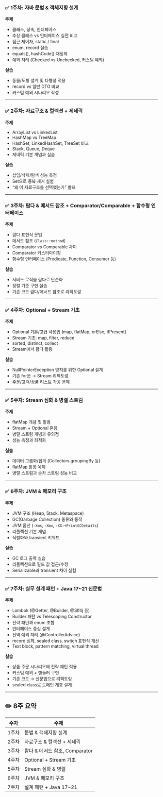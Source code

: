 ### ✅ **1주차: 자바 문법 & 객체지향 설계**

**주제**

* 클래스, 상속, 인터페이스
* 추상 클래스 vs 인터페이스 실전 비교
* 접근 제어자, static / final
* enum, record 실습
* equals(), hashCode() 재정의
* 예외 처리 (Checked vs Unchecked, 커스텀 예외)

**실습**

* 동물/도형 설계 및 다형성 적용
* record vs 일반 DTO 비교
* 커스텀 예외 시나리오 작성

---

### ✅ **2주차: 자료구조 & 컬렉션 + 제네릭**

**주제**

* ArrayList vs LinkedList
* HashMap vs TreeMap
* HashSet, LinkedHashSet, TreeSet 비교
* Stack, Queue, Deque
* 제네릭 기본 개념과 실습

**실습**

* 삽입/삭제/탐색 성능 측정
* Set으로 중복 제거 실험
* “왜 이 자료구조를 선택했는가” 발표

---

### ✅ **3주차: 람다 & 메서드 참조 + Comparator/Comparable + 함수형 인터페이스**

**주제**

* 람다 표현식 문법
* 메서드 참조 (`Class::method`)
* Comparator vs Comparable 차이
* Comparator 커스터마이징
* 함수형 인터페이스 (Predicate, Function, Consumer 등)

**실습**

* 서비스 로직을 람다로 단순화
* 정렬 기준 구현 실습
* 기존 코드 람다/메서드 참조로 리팩토링

---

### ✅ **4주차: Optional + Stream 기초**

**주제**

* Optional 기본/고급 사용법 (map, flatMap, orElse, ifPresent)
* Stream 기초: map, filter, reduce
* sorted, distinct, collect
* Stream에서 람다 활용

**실습**

* NullPointerException 방지를 위한 Optional 설계
* 기존 for문 → Stream 리팩토링
* 주문/고객/상품 리스트 가공 문제

---

### ✅ **5주차: Stream 심화 & 병렬 스트림**

**주제**

* flatMap 개념 및 활용
* Stream + Optional 혼용
* 병렬 스트림 개념과 유의점
* 성능 측정과 최적화

**실습**

* 데이터 그룹화/집계 (Collectors.groupingBy 등)
* flatMap 활용 예제
* 병렬 스트림과 순차 스트림 성능 비교

---

### ✅ **6주차: JVM & 메모리 구조**

**주제**

* JVM 구조 (Heap, Stack, Metaspace)
* GC(Garbage Collection) 종류와 동작
* JVM 옵션 (`-Xms`, `-Xmx`, `-XX:+PrintGCDetails`)
* 리플렉션 기본 개념
* 직렬화와 transient 키워드

**실습**

* GC 로그 출력 실습
* 리플렉션으로 필드 값 접근/수정
* Serializable과 transient 차이 실험

---

### ✅ **7주차: 실무 설계 패턴 + Java 17\~21 신문법**

**주제**

* Lombok (@Getter, @Builder, @Slf4j 등)
* Builder 패턴 vs Telescoping Constructor
* 전략 패턴과 enum 조합
* 인터페이스 중심 설계
* 전역 예외 처리 (@ControllerAdvice)
* record 심화, sealed class, switch 표현식 개선
* Text block, pattern matching, virtual thread

**실습**

* 상품 주문 시나리오에 전략 패턴 적용
* 커스텀 예외 + 핸들러 구현
* 기존 코드 → 신문법으로 리팩토링
* sealed class로 도메인 계층 설계


---

## ✏️ **8주 요약**

| 주차  | 주제                      |
| --- | ----------------------- |
| 1주차 | 문법 & 객체지향 설계            |
| 2주차 | 자료구조 & 컬렉션 + 제네릭        |
| 3주차 | 람다 & 메서드 참조, Comparator |
| 4주차 | Optional + Stream 기초    |
| 5주차 | Stream 심화 & 병렬          |
| 6주차 | JVM & 메모리 구조            |
| 7주차 | 설계 패턴 + Java 17\~21     |

